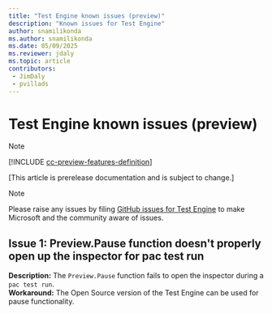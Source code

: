 ```yaml
---
title: "Test Engine known issues (preview)"
description: "Known issues for Test Engine"
author: snamilikonda
ms.author: snamilikonda
ms.date: 05/09/2025
ms.reviewer: jdaly
ms.topic: article
contributors:
 - JimDaly
 - pvillads
---
```


# Test Engine known issues (preview)

> [!NOTE]
> [!INCLUDE [cc-preview-features-definition](../includes/cc-preview-features-definition.md)]

[This article is prerelease documentation and is subject to change.]

> [!NOTE]
> Please raise any issues by filing [GitHub issues for Test Engine](https://github.com/microsoft/PowerApps-TestEngine/issues) to make Microsoft and the community aware of issues.

## Issue 1: Preview.Pause function doesn't properly open up the inspector for pac test run

**Description:** The `Preview.Pause` function fails to open the inspector during a `pac test run`.  
**Workaround:** The Open Source version of the Test Engine can be used for pause functionality.


